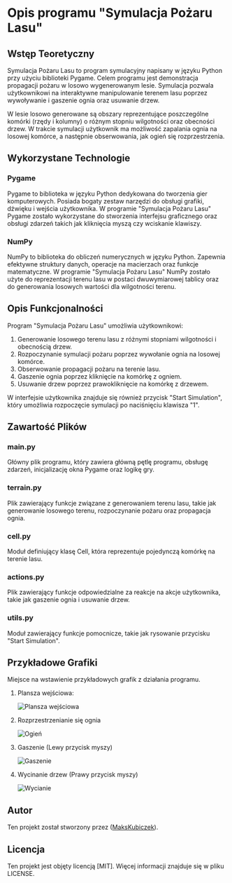 # Opis programu "Symulacja Pożaru Lasu"

## Wstęp Teoretyczny

Symulacja Pożaru Lasu to program symulacyjny napisany w języku Python przy użyciu biblioteki Pygame. Celem programu jest demonstracja propagacji pożaru w losowo wygenerowanym lesie. Symulacja pozwala użytkownikowi na interaktywne manipulowanie terenem lasu poprzez wywoływanie i gaszenie ognia oraz usuwanie drzew.

W lesie losowo generowane są obszary reprezentujące poszczególne komórki (rzędy i kolumny) o różnym stopniu wilgotności oraz obecności drzew. W trakcie symulacji użytkownik ma możliwość zapalania ognia na losowej komórce, a następnie obserwowania, jak ogień się rozprzestrzenia.

## Wykorzystane Technologie

### Pygame

Pygame to biblioteka w języku Python dedykowana do tworzenia gier komputerowych. Posiada bogaty zestaw narzędzi do obsługi grafiki, dźwięku i wejścia użytkownika. W programie "Symulacja Pożaru Lasu" Pygame zostało wykorzystane do stworzenia interfejsu graficznego oraz obsługi zdarzeń takich jak kliknięcia myszą czy wciskanie klawiszy.

### NumPy

NumPy to biblioteka do obliczeń numerycznych w języku Python. Zapewnia efektywne struktury danych, operacje na macierzach oraz funkcje matematyczne. W programie "Symulacja Pożaru Lasu" NumPy zostało użyte do reprezentacji terenu lasu w postaci dwuwymiarowej tablicy oraz do generowania losowych wartości dla wilgotności terenu.

## Opis Funkcjonalności

Program "Symulacja Pożaru Lasu" umożliwia użytkownikowi:

1. Generowanie losowego terenu lasu z różnymi stopniami wilgotności i obecnością drzew.
2. Rozpoczynanie symulacji pożaru poprzez wywołanie ognia na losowej komórce.
3. Obserwowanie propagacji pożaru na terenie lasu.
4. Gaszenie ognia poprzez kliknięcie na komórkę z ogniem.
5. Usuwanie drzew poprzez prawokliknięcie na komórkę z drzewem.

W interfejsie użytkownika znajduje się również przycisk "Start Simulation", który umożliwia rozpoczęcie symulacji po naciśnięciu klawisza "1".

## Zawartość Plików

### main.py

Główny plik programu, który zawiera główną pętlę programu, obsługę zdarzeń, inicjalizację okna Pygame oraz logikę gry.

### terrain.py

Plik zawierający funkcje związane z generowaniem terenu lasu, takie jak generowanie losowego terenu, rozpoczynanie pożaru oraz propagacja ognia.

### cell.py

Moduł definiujący klasę Cell, która reprezentuje pojedynczą komórkę na terenie lasu.

### actions.py

Plik zawierający funkcje odpowiedzialne za reakcje na akcje użytkownika, takie jak gaszenie ognia i usuwanie drzew.

### utils.py

Moduł zawierający funkcje pomocnicze, takie jak rysowanie przycisku "Start Simulation".

## Przykładowe Grafiki

Miejsce na wstawienie przykładowych grafik z działania programu.

1. Plansza wejściowa:
    
    ![Plansza wejściowa](./Images/Plansza%20startowa.png)

2. Rozprzestrzenianie się ognia
    
    ![Ogień](./Images/Ogien.png)

3. Gaszenie (Lewy przycisk myszy)
    
    ![Gaszenie](./Images/Gaszenie.png)

4. Wycinanie drzew (Prawy przycisk myszy)
    
    ![Wycianie](./Images/Wycinanie.png)

## Autor

Ten projekt został stworzony przez ([MaksKubiczek](https://github.com/MaksKubiczek)).

## Licencja

Ten projekt jest objęty licencją [MIT]. Więcej informacji znajduje się w pliku LICENSE.